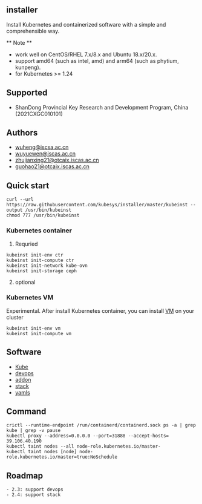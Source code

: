 ## installer

Install Kubernetes and containerized software with a simple and comprehensible way.

** Note **
- work well on CentOS/RHEL 7.x/8.x and Ubuntu 18.x/20.x.
- support amd64 (such as intel, amd) and arm64 (such as phytium, kunpeng). 
- for Kubernetes >= 1.24

## Supported

- ShanDong Provincial Key Research and Development Program, China (2021CXGC010101)

## Authors

- wuheng@iscsa.ac.cn
- wuyuewen@iscas.ac.cn
- zhujianxing21@otcaix.iscas.ac.cn
- guohao21@otcaix.iscas.ac.cn

## Quick start

```
curl --url https://raw.githubusercontent.com/kubesys/installer/master/kubeinst --output /usr/bin/kubeinst
chmod 777 /usr/bin/kubeinst
```

### Kubernetes container

1. Requried

```
kubeinst init-env ctr
kubeinst init-compute ctr
kubeinst init-network kube-ovn
kubeinst init-storage ceph
```

2. optional

### Kubernetes VM

Experimental.
After install Kubernetes container, you can install [VM](https://github.com/KubeVMMgr/kube-vm) on your cluster

```
kubeinst init-env vm
kubeinst init-compute vm
```

## Software

- [Kube](docs/kube.md)
- [devops](docs/devops.md)
- [addon](docs/addon.md)
- [stack](docs/stack.md)
- [yamls](https://gitee.com/syswu/yamls)

## Command

```
crictl --runtime-endpoint /run/containerd/containerd.sock ps -a | grep kube | grep -v pause
kubectl proxy --address=0.0.0.0 --port=31888 --accept-hosts=
39.106.40.190
kubectl taint nodes --all node-role.kubernetes.io/master-
kubectl taint nodes [node] node-role.kubernetes.io/master=true:NoSchedule
```

## Roadmap

```
- 2.3: support devops
- 2.4: support stack
```
